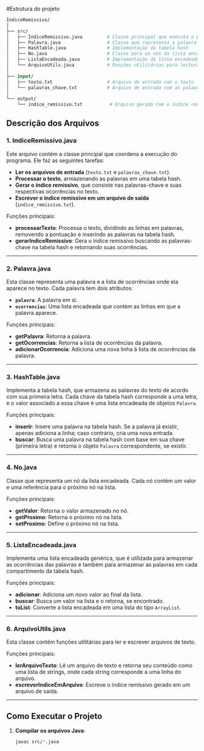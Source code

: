 #Estrutura do projeto

```graphql
IndiceRemissivo/
│
├── src/
│   ├── IndiceRemissivo.java         # Classe principal que executa o programa
│   ├── Palavra.java                 # Classe que representa a palavra e suas ocorrências
│   ├── HashTable.java               # Implementação da tabela hash
│   ├── No.java                      # Classe para os nós da lista encadeada
│   ├── ListaEncadeada.java          # Implementação da lista encadeada personalizada
│   └── ArquivoUtils.java            # Funções utilitárias para leitura e escrita de arquivos
│
├── input/
│   ├── texto.txt                    # Arquivo de entrada com o texto
│   └── palavras_chave.txt           # Arquivo de entrada com as palavras-chave
│
└── output/
    └── indice_remissivo.txt          # Arquivo gerado com o índice remissivo
```

## Descrição dos Arquivos

### 1. **IndiceRemissivo.java**
Este arquivo contém a classe principal que coordena a execução do programa. Ele faz as seguintes tarefas:
- **Ler os arquivos de entrada** (`texto.txt` e `palavras_chave.txt`).
- **Processar o texto**, armazenando as palavras em uma tabela hash.
- **Gerar o índice remissivo**, que consiste nas palavras-chave e suas respectivas ocorrências no texto.
- **Escrever o índice remissivo em um arquivo de saída** (`indice_remissivo.txt`).

Funções principais:
- **processarTexto**: Processa o texto, dividindo as linhas em palavras, removendo a pontuação e inserindo as palavras na tabela hash.
- **gerarIndiceRemissivo**: Gera o índice remissivo buscando as palavras-chave na tabela hash e retornando suas ocorrências.

---

### 2. **Palavra.java**
Esta classe representa uma palavra e a lista de ocorrências onde ela aparece no texto. Cada palavra tem dois atributos:
- **`palavra`**: A palavra em si.
- **`ocorrencias`**: Uma lista encadeada que contém as linhas em que a palavra aparece.

Funções principais:
- **getPalavra**: Retorna a palavra.
- **getOcorrencias**: Retorna a lista de ocorrências da palavra.
- **adicionarOcorrencia**: Adiciona uma nova linha à lista de ocorrências da palavra.

---

### 3. **HashTable.java**
Implementa a tabela hash, que armazena as palavras do texto de acordo com sua primeira letra. Cada chave da tabela hash corresponde a uma letra, e o valor associado a essa chave é uma lista encadeada de objetos `Palavra`.

Funções principais:
- **inserir**: Insere uma palavra na tabela hash. Se a palavra já existir, apenas adiciona a linha; caso contrário, cria uma nova entrada.
- **buscar**: Busca uma palavra na tabela hash com base em sua chave (primeira letra) e retorna o objeto `Palavra` correspondente, se existir.

---

### 4. **No.java**
Classe que representa um nó da lista encadeada. Cada nó contém um valor e uma referência para o próximo nó na lista.

Funções principais:
- **getValor**: Retorna o valor armazenado no nó.
- **getProximo**: Retorna o próximo nó na lista.
- **setProximo**: Define o próximo nó na lista.

---

### 5. **ListaEncadeada.java**
Implementa uma lista encadeada genérica, que é utilizada para armazenar as ocorrências das palavras e também para armazenar as palavras em cada compartimento da tabela hash.

Funções principais:
- **adicionar**: Adiciona um novo valor ao final da lista.
- **buscar**: Busca um valor na lista e o retorna, se encontrado.
- **toList**: Converte a lista encadeada em uma lista do tipo `ArrayList`.

---

### 6. **ArquivoUtils.java**
Esta classe contém funções utilitárias para ler e escrever arquivos de texto.

Funções principais:
- **lerArquivoTexto**: Lê um arquivo de texto e retorna seu conteúdo como uma lista de strings, onde cada string corresponde a uma linha do arquivo.
- **escreverIndiceEmArquivo**: Escreve o índice remissivo gerado em um arquivo de saída.

---

## Como Executar o Projeto

1. **Compilar os arquivos Java**:
   ```bash
   javac src/*.java

